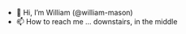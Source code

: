- 👋 Hi, I’m William (@william-mason)
- 📫 How to reach me ... downstairs, in the middle

<!---
william-mason/william-mason is a ✨ special ✨ repository because its `README.md` (this file) appears on your GitHub profile.
You can click the Preview link to take a look at your changes.
--->
